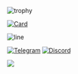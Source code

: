 ![trophy](https://github-profile-trophy.vercel.app/?username=lowl1f3&theme=darkhub&no-bg=true&no-frame=true)

[![Card](https://github-readme-stats.vercel.app/api/pin?username=lowl1f3&repo=Stuff&show_owner=true&bg_color=22272E&text_color=9F9F9F&title_color=9F9F9F&icon_color=9F9F9F)](https://github.com/lowl1f3/Stuff)

![line](https://capsule-render.vercel.app/api?type=rect&color=gradient&height=1)

[![Telegram](https://img.shields.io/badge/Telegram-blue?style=flat&logo=Telegram)](https://t.me/lowlif3)
[![Discord](https://img.shields.io/badge/discord-7289da?style=flat&logo=Discord)](https://discord.com/users/330825971835863042)

<p align="left"> <img src="https://github-readme-stats.vercel.app/api?username=lowl1f3&count_private=false&show_icons=true&bg_color=22272E&text_color=9F9F9F"/>
